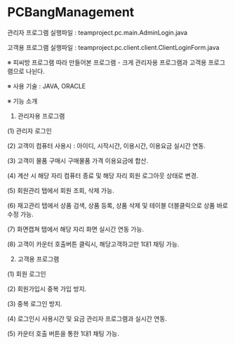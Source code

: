 # PCBangManagement

관리자 프로그램 실행파일 : teamproject.pc.main.AdminLogin.java

고객용 프로그램 실행파일 : teamproject.pc.client.client.ClientLoginForm.java


※ 피씨방 프로그램 따라 만들어본 프로그램 - 크게 관리자용 프로그램과 고객용 프로그램으로 나뉜다.

※ 사용 기술 : JAVA, ORACLE

※ 기능 소개

 1. 관리자용 프로그램
 
  (1) 관리자 로그인
  
  (2) 고객이 컴퓨터 사용시 : 아이디, 시작시간, 이용시간, 이용요금 실시간 연동.

  (3) 고객이 물품 구매시 구매물품 가격 이용요금에 합산.
  
  (4) 계산 시 해당 자리 컴퓨터 종료 및 해당 자리 회원 로그아웃 상태로 변경.
  
  (5) 회원관리 탭에서 회원 조회, 삭제 가능.
  
  (6) 재고관리 탭에서 상품 검색, 상품 등록, 상품 삭제 및 테이블 더블클릭으로 상품 바로 수정 가능.
  
  (7) 화면캡쳐 탭에서 해당 자리 화면 실시간 연동 가능.
  
  (8) 고객이 카운터 호출버튼 클릭시, 해당고객하고만 1대1 채팅 가능.
  
  
 2. 고객용 프로그램
 
  (1) 회원 로그인
  
  (2) 회원가입시 중복 가입 방지.
  
  (3) 중복 로그인 방지.
  
  (4) 로그인시 사용시간 및 요금 관리자 프로그램과 실시간 연동.
  
  (5) 카운터 호출 버튼을 통한 1대1 채팅 가능.
